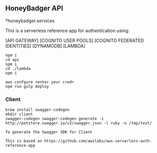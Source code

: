 ## HoneyBadger API

*honeybadger.services

This is a serverless reference app for authentication using:

[API GATEWAY]
[COGNITO USER POOLS]
[COGNITO FEDERATED IDENTITIES]
[DYNAMODB]
[LAMBDA]


```
npm i 
cd api
npm i
cd ./lambda
npm i

aws confgure <enter your cred>
npm run gulp deploy
```


### Client
```
brew install swagger-codegen
mkdir client 
swagger-codegen swagger-codegen generate -i http://petstore.swagger.io/v2/swagger.json -l ruby -o /tmp/test/

To generate the Swagger SDK for Client

This is based on https://github.com/awslabs/aws-serverless-auth-reference-app
